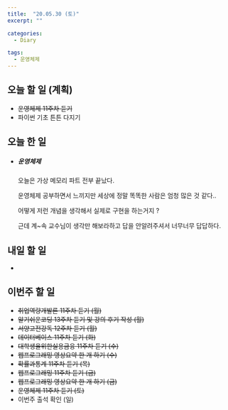 ```yaml
---
title:  "20.05.30 (토)"
excerpt: ""

categories:
  - Diary

tags:
  - 운영체제
---
```


## 오늘 할 일 (계획)

- ~~운영체제 11주차 듣기~~
- 파이썬 기초 튼튼 다지기


## 오늘 한 일

- ##### 운영체제

  오늘은 가상 메모리 파트 전부 끝났다.

  운영체제 공부하면서 느끼지만 세상에 정말 똑똑한 사람은 엄청 많은 것 같다..

  어떻게 저런 개념을 생각해서 실제로 구현을 하는거지 ?

  근데 계~속 교수님이 생각만 해보라하고 답을 안알려주셔서 너무너무 답답하다.

## 내일 할 일

- 

## 이번주 할 일

- ~~취업역량개발론 11주차 듣기 (월)~~
- ~~알기쉬운코딩 13주차 듣기 및 강의 후기 작성 (월)~~
- ~~서양고전강독 12주차 듣기 (월)~~
- ~~데이터베이스 11주차 듣기 (화)~~
- ~~대학생을위한실용금융 11주차 듣기 (수)~~
- ~~웹프로그래밍 영상요약 한 개 하기 (수)~~
- ~~확률과통계 11주차 듣기 (목)~~
- ~~웹프로그래밍 11주차 듣기 (금)~~
- ~~웹프로그래밍 영상요약 한 개 하기 (금)~~
- ~~운영체제 11주차 듣기 (토)~~
- 이번주 출석 확인 (일)
